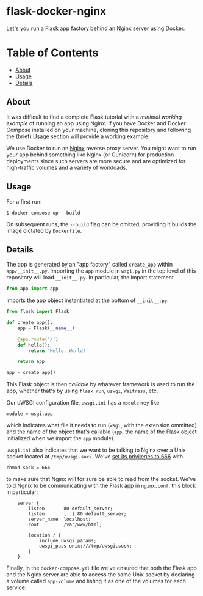 # flask-docker-nginx

Let's you run a Flask app factory behind an Nginx server using Docker.

# Table of Contents

- [About](#about)
- [Usage](#usage)
- [Details](#details)

## About <a name="about"></a>

It was difficult to find a complete Flask tutorial with a _minimal working
example_ of running an app using Nginx. If you have Docker
and Docker Compose installed on your machine, cloning this repository and
following the (brief) [Usage](#usage) section will provide a working example.

We use Docker to run an [Nginx](https://hub.docker.com/_/nginx) reverse proxy
server. You might want to run your app behind something like Nginx (or
Gunicorn) for production deployments since such servers are more secure and are
optimized for high-traffic volumes and a variety of workloads.

## Usage <a name="usage"></a>

For a first run:

```
$ docker-compose up --build
```

On subsequent runs, the `--build` flag can be omitted; providing it builds the
image dictated by `Dockerfile`.

## Details <a name="details"></a>

The app is generated by an "app factory" called `create_app` within
`app/__init__.py`. Importing the `app` module in `wsgi.py` in the top level of
this repository will load `__init__.py`. In particular, the import statement

```python
from app import app
```

imports the app object instantiated at the bottom of `__init__.py`:

```python
from flask import Flask

def create_app():
    app = Flask(__name__)

    @app.route('/')
    def hello():
        return 'Hello, World!'

    return app

app = create_app()
```

This Flask object is then _callable_ by whatever framework is used to run the
app, whether that's by using `flask run`, `uswgi`, `Waitress`, etc.

Our uWSGI configuration file, `uwsgi.ini` has a `module` key like

```
module = wsgi:app
```

which indicates what file it needs to run (`wsgi`, with the extension ommitted)
and the name of the object that's callable (`app`, the name of the Flask object
initialized when we import the `app` module).

`uwsgi.ini` also indicates that we want to be talking to Nginx over a Unix
socket located at `/tmp/uwsgi.sock`. We've [set its privileges to
666](https://www.youtube.com/watch?v=AGHmr1NyBTw&feature=youtu.be&t=139) with

```
chmod-sock = 666
```

to make sure that Nginx will for sure be able to read from the socket. We've
told Ngnix to be communicating with the Flask app in `nginx.conf`, this block
in particular:

```
    server {
        listen       80 default_server;
        listen       [::]:80 default_server;
        server_name  localhost;
        root         /var/www/html;

        location / {
            include uwsgi_params;
            uwsgi_pass unix:///tmp/uwsgi.sock;
        }
    }
```

Finally, in the `docker-compose.yml` file we've ensured that both the Flask app
and the Nginx server are able to access the same Unix socket by declaring a
volume called `app-volume` and listing it as one of the volumes for each
service.
